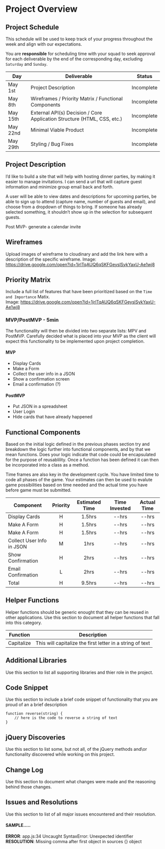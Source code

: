 # Project Overview

## Project Schedule

This schedule will be used to keep track of your progress throughout the week and align with our expectations.  

You are **responsible** for scheduling time with your squad to seek approval for each deliverable by the end of the corresponding day, excluding `Saturday` and `Sunday`.

|  Day | Deliverable | Status
|---|---| ---|
|May 1st| Project Description | Incomplete
|May 8th| Wireframes / Priority Matrix / Functional Components | Incomplete
|May 15th| External API(s) Decision / Core Application Structure (HTML, CSS, etc.) | Incomplete
|May 22nd| Minimal Viable Product | Incomplete
|May 29th| Styling / Bug Fixes | Incomplete


## Project Description
I’d like to build a site that will help with hosting dinner parties, by making it easier to manage invitations. I can send a url that will capture guest information and minimize group email back and forth.

A user will be able to view dates and descriptions for upcoming parties, be able to sign up to attend (capture name, number of guests and email), and choose from a dropdown of things to bring. If someone has already selected something, it shouldn’t show up in the selection for subsequent guests. 

Post MVP- generate a calendar invite


## Wireframes

Upload images of wireframe to cloudinary and add the link here with a description of the specific wireframe.
Image: https://drive.google.com/open?id=1jrlTqAUQ6qSKFGeyslSykYaxU-Ae1wj8

## Priority Matrix

Include a full list of features that have been prioritized based on the `Time and Importance` Matix.  
Image: https://drive.google.com/open?id=1jrlTqAUQ6qSKFGeyslSykYaxU-Ae1wj8 

### MVP/PostMVP - 5min

The functionality will then be divided into two separate lists: MPV and PostMVP.  Carefully decided what is placed into your MVP as the client will expect this functionality to be implemented upon project completion.  

#### MVP 

- Display Cards 
- Make a Form
- Collect the user info in a JSON 
- Show a confirmation screen
- Email a confirmation (?) 

#### PostMVP 

- Put JSON in a spreadsheet
- User Login
- Hide cards that have already happened

## Functional Components

Based on the initial logic defined in the previous  phases section try and breakdown the logic further into functional components, and by that we mean functions.  Does your logic indicate that code could be encapsulated for the purpose of reusablility.  Once a function has been defined it can then be incorporated into a class as a method. 

Time frames are also key in the development cycle.  You have limited time to code all phases of the game.  Your estimates can then be used to evalute game possibilities based on time needed and the actual time you have before game must be submitted. 

| Component | Priority | Estimated Time | Time Invested | Actual Time |
| --- | :---: |  :---: | :---: | :---: |
| Display Cards | H | 1.5hrs| --hrs | --hrs |
| Make A Form | H | 1.5hrs| --hrs | --hrs |
| Make A Form | H | 1.5hrs| --hrs | --hrs |
| Collect User Info in JSON | M | 1hrs| --hrs | --hrs |
| Show Confirmation | H | 2hrs| --hrs | --hrs |
| Email Confirmation | L | 2hrs| --hrs | --hrs |
| Total | H | 9.5hrs| --hrs | --hrs |

## Helper Functions
Helper functions should be generic enought that they can be reused in other applications. Use this section to document all helper functions that fall into this category.

| Function | Description | 
| --- | :---: |  
| Capitalize | This will capitalize the first letter in a string of text | 

## Additional Libraries
 Use this section to list all supporting libraries and thier role in the project. 

## Code Snippet

Use this section to include a brief code snippet of functionality that you are proud of an a brief description  

```
function reverse(string) {
	// here is the code to reverse a string of text
}
```

## jQuery Discoveries
 Use this section to list some, but not all, of the jQuery methods and\or functionality discovered while working on this project.

## Change Log
 Use this section to document what changes were made and the reasoning behind those changes.  

## Issues and Resolutions
 Use this section to list of all major issues encountered and their resolution.

#### SAMPLE.....
**ERROR**: app.js:34 Uncaught SyntaxError: Unexpected identifier                                
**RESOLUTION**: Missing comma after first object in sources {} object
